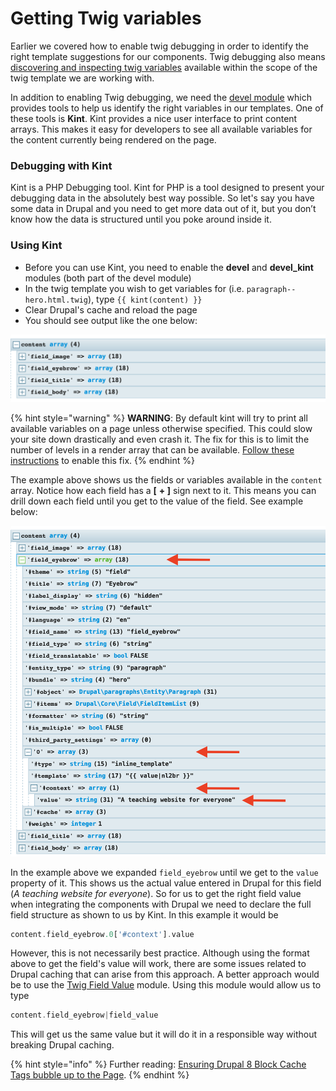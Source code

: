 # Getting Twig variables

Earlier we covered how to enable twig debugging in order to identify the right template suggestions for our components.  Twig debugging also means [discovering and inspecting twig variables](https://www.drupal.org/docs/8/theming/twig/discovering-and-inspecting-variables-in-twig-templates) available within the scope of the twig template we are working with.

In addition to enabling Twig debugging, we need the [devel module](https://www.drupal.org/project/devel) which provides tools to help us identify the right variables in our templates.  One of these tools is **Kint**.  Kint provides a nice user interface to print content arrays.  This makes it easy for developers to see all available variables for the content currently being rendered on the page.

### Debugging with Kint

Kint is a PHP Debugging tool.  Kint for PHP is a tool designed to present your debugging data in the absolutely best way possible. So let's say you have some data in Drupal and you need to get more data out of it, but you don’t know how the data is structured until you poke around inside it.

### Using Kint

* Before you can use Kint, you need to enable the **devel** and **devel\_kint** modules \(both part of the devel module\)
* In the twig template you wish to get variables for \(i.e. `paragraph--hero.html.twig`\), type `{{ kint(content) }}`
* Clear Drupal's cache and reload the page
* You should see output like the one below:

![Example of kint output](../.gitbook/assets/kint.png)

{% hint style="warning" %}
**WARNING**:  By default kint will try to print all available variables on a page unless otherwise specified.  This could slow your site down drastically and even crash it.  The fix for this is to limit the number of levels in a render array that can be available.  [Follow these instructions](https://gist.github.com/JPustkuchen/a5f1eaeb7058856b7ef087b028ffdfeb) to enable this fix.
{% endhint %}

The example above shows us the fields or variables available in the `content` array.  Notice how each field has a **\[** **+ \]** sign next to it.  This means you can drill down each field until you get to the value of the field.  See example below:

![Example of expanded field\_eyebrow.](../.gitbook/assets/eyebrow.png)

In the example above we expanded `field_eyebrow` until we get to the `value` property of it.  This shows us the actual value entered in Drupal for this field \(_A teaching website for everyone_\).  So for us to get the right field value when integrating the components with Drupal we need to declare the full field structure as shown to us by Kint.  In this example it would be 

```php
content.field_eyebrow.0['#context'].value
```

However, this is not necessarily best practice.  Although using the format above to get the field's value will work, there are some issues related to Drupal caching that can arise from this approach.  A better approach would be to use the [Twig Field Value](https://www.drupal.org/project/twig_field_value) module.  Using this module would allow us to type

```php
content.field_eyebrow|field_value
```

This will get us the same value but it will do it in a responsible way without breaking Drupal caching.

{% hint style="info" %}
Further reading:  [Ensuring Drupal 8 Block Cache Tags bubble up to the Page](https://www.previousnext.com.au/blog/ensuring-drupal-8-block-cache-tags-bubble-up-page).
{% endhint %}

